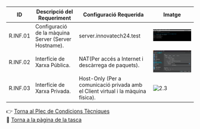 | ID       | Descripció del Requeriment                           | Configuració Requerida                             | Imatge                       |
| -------- | ---------------------------------------------------- | -------------------------------------------------- | ---------------------------- |
| R.INF.01 | Configuració de la màquina Server (Server Hostname). | server.innovatech24.test                           | ![2.1](../img/2.1.png)
| R.INF.02 | Interfície de Xarxa Pública.                         | NAT(Per accés a Internet i descàrrega de paquets). | ![2.2](../img/2.2.png)
| R.INF.03 | Interfície de Xarxa Privada.                       | Host-Only (Per a comunicació privada amb el Client virtual  i la màquina física). | ![2.3](../img/2.3.png)

👉 [Torna al Plec de Condicions Tècniques](https://github.com/PolVallesSMX2/Projecte3-ConsultoriaEverPia2/tree/main/Tasques/T04/Plec%20de%20Condicions%20T%C3%A8cniques)  
📍 [Torna a la pàgina de la tasca](../)
